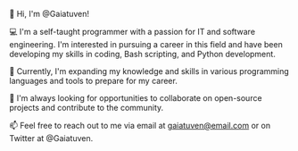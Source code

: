 👋 Hi, I'm @Gaiatuven!

💻 I'm a self-taught programmer with a passion for IT and software engineering. I'm interested in pursuing a career in this field and have been developing my skills in coding, Bash scripting, and Python development.

🌱 Currently, I'm expanding my knowledge and skills in various programming languages and tools to prepare for my career.

🚀 I'm always looking for opportunities to collaborate on open-source projects and contribute to the community.

📫 Feel free to reach out to me via email at gaiatuven@email.com or on Twitter at @Gaiatuven.

<!---
Gaiatuven/Gaiatuven is a ✨ special ✨ repository because its `README.md` (this file) appears on your GitHub profile.
You can click the Preview link to take a look at your changes.
--->
